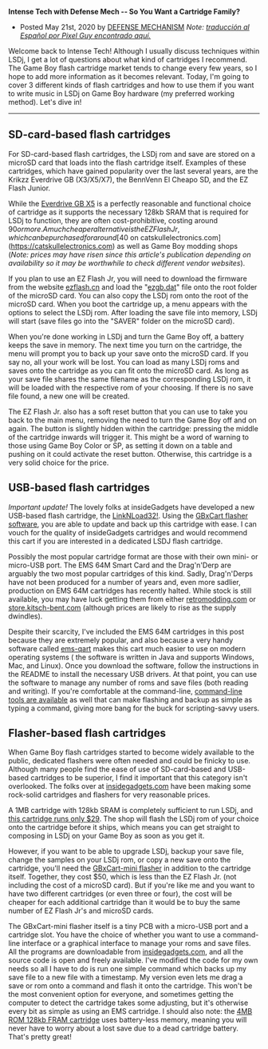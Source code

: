 **Intense Tech with Defense Mech -- So You Want a Cartridge Family?**
- Posted May 21st, 2020 by [DEFENSE MECHANISM](https://defensemech.com) *Note: [traducción al Español por Pixel Guy encontrado aquí.](../es/16-asi-que-quieres-hablar-de-cartuchos.md.html)*

Welcome back to Intense Tech! Although I usually
discuss techniques within LSDj, I get a lot of questions about what kind
of cartridges I recommend. The Game Boy flash cartridge market tends to
change every few years, so I hope to add more information as it becomes
relevant. Today, I'm going to cover 3 different kinds of flash
cartridges and how to use them if you want to write music in LSDj on
Game Boy hardware (my preferred working method). Let's dive in!

------------------------------------------------------------------------

SD-card-based flash cartridges
------------------------------

For SD-card-based flash cartridges, the LSDj rom and save are stored on
a microSD card that loads into the flash cartridge itself. Examples of
these cartridges, which have gained popularity over the last several
years, are the Krikzz Everdrive GB (X3/X5/X7), the BennVenn El Cheapo
SD, and the EZ Flash Junior.

While the [Everdrive GB
X5](https://krikzz.com/store/home/47-everdrive-gb.html) is a perfectly
reasonable and functional choice of cartridge as it supports the
necessary 128kb SRAM that is required for LSDj to function, they are
often cost-prohibitive, costing around $90 or more. A much cheaper
alternative is the EZ Flash Jr, which can be purchased for around [$40
on
catskullelectronics.com](https://catskullelectronics.com)
as well as Game Boy modding shops (*Note: prices may have risen since
this article's publication depending on availability so it may be
worthwhile to check different vendor websites*).

If you plan to use an EZ Flash Jr, you will need to download the
firmware from the website [ezflash.cn](https://ezflash.cn) and load the
"[ezgb.dat](https://penzeys.com)" file onto the root folder of the
microSD card. You can also copy the LSDj rom onto the root of the
microSD card. When you boot the cartridge up, a menu appears with the
options to select the LSDj rom. After loading the save file into memory,
LSDj will start (save files go into the "SAVER" folder on the microSD
card).

When you're done working in LSDj and turn the Game Boy off, a battery
keeps the save in memory. The next time you turn on the cartridge, the
menu will prompt you to back up your save onto the microSD card. If you
say no, all your work will be lost. You can load as many LSDj roms and
saves onto the cartridge as you can fit onto the microSD card. As long
as your save file shares the same filename as the corresponding LSDj
rom, it will be loaded with the respective rom of your choosing. If
there is no save file found, a new one will be created.

The EZ Flash Jr. also has a soft reset button that you can use to take
you back to the main menu, removing the need to turn the Game Boy off
and on again. The button is slightly hidden within the cartridge:
pressing the middle of the cartridge inwards will trigger it. This might
be a word of warning to those using Game Boy Color or SP, as setting it
down on a table and pushing on it could activate the reset button.
Otherwise, this cartridge is a very solid choice for the price.

USB-based flash cartridges
--------------------------

*Important update!* The lovely folks at insideGadgets have developed a
new USB-based flash cartridge, the
[LinkNLoad32!](https://shop.insidegadgets.com/product/gameboy-linknload32-flash-cart-4mb-128kb-fram-with-usb/).
Using the [GBxCart flasher software](https://www.gbxcart.com/), you are
able to update and back up this cartridge with ease. I can vouch for the quality of insideGadgets 
cartridges and would recommend this cart if you are interested in a
dedicated LSDJ flash cartridge.

Possibly the most popular cartridge format are those with their own
mini- or micro-USB port. The EMS 64M Smart Card and the Drag'n'Derp are
arguably the two most popular cartridges of this kind. Sadly,
Drag'n'Derps have not been produced for a number of years and, even more
sadlier, production on EMS 64M cartridges has recently halted. While
stock is still available, you may have luck getting them from either
[retromodding.com](http://retromodding.com) or
[store.kitsch-bent.com](http://store.kitsch-bent.com) (although prices
are likely to rise as the supply dwindles).

Despite their scarcity, I've included the EMS 64M cartridges in this
post because they are extremely popular, and also because a very handy
software called [ems-qart](https://github.com/rbino/ems-qart) makes this
cart much easier to use on modern operating systems ( the software is
written in Java and supports Windows, Mac, and Linux). Once you download
the software, follow the instructions in the README to install the
necessary USB drivers. At that point, you can use the software to manage
any number of roms and save files (both reading and writing)*.* If
you're comfortable at the command-line, [command-line tools are
available](https://github.com/Drenn1/ems-flasher) as well that can make
flashing and backup as simple as typing a command, giving more bang for
the buck for scripting-savvy users.

Flasher-based flash cartridges
------------------------------

When Game Boy flash cartridges started to become widely available to the
public, dedicated flashers were often needed and could be finicky to
use. Although many people find the ease of use of SD-card-based and
USB-based cartridges to be superior, I find it important that this
category isn't overlooked. The folks over at
[insidegadgets.com](http://insidegadgets.com/) have been making some
rock-solid cartridges and flashers for very reasonable prices.

A 1MB cartridge with 128kb SRAM is completely sufficient to run LSDj,
and [this cartridge runs only
$29](https://shop.insidegadgets.com/product/gameboy-1mb-128kb-sram-flash-cart/).
The shop will flash the LSDj rom of your choice onto the cartridge
before it ships, which means you can get straight to composing in LSDj
on your Game Boy as soon as you get it.

However, if you want to be able to upgrade LSDj, backup your save file,
change the samples on your LSDj rom, or copy a new save onto the
cartridge, you'll need the [GBxCart-mini
flasher](https://shop.insidegadgets.com/product/gbxcart-rw/) in addition
to the cartridge itself. Together, they cost $50, which is less
than the EZ Flash Jr. (not including the cost of a microSD card). But if
you're like me and you want to have two different cartridges (or even
three or four), the cost will be cheaper for each additional cartridge
than it would be to buy the same number of EZ Flash Jr's and microSD
cards.

The GBxCart-mini flasher itself is a tiny PCB with a micro-USB port and
a cartridge slot. You have the choice of whether you want to use a
command-line interface or a graphical interface to manage your roms and
save files. All the programs are downloadable from
[insidegadgets.com](http://insidegadgets.com), and all the source code
is open and freely available. I've modified the code for my own needs so
all I have to do is run one simple command which backs up my save file
to a new file with a timestamp. My version even lets me drag a save or
rom onto a command and flash it onto the cartridge. This won't be the
most convenient option for everyone, and sometimes getting the computer
to detect the cartridge takes some adjusting, but it's otherwise every
bit as simple as using an EMS cartridge. I should also note: the [4MB
ROM 128kb FRAM
cartridge](https://shop.insidegadgets.com/product/gameboy-4mb-128kb-fram-flash-cart/)
uses battery-less memory, meaning you will never have to worry about a
lost save due to a dead cartridge battery. That's pretty great!

